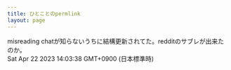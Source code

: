```yaml
---
title: ひとことのpermlink
layout: page
---
```

<div class="box" dt="1682139818372">
  misreading chatが知らないうちに結構更新されてた。redditのサブレが出来たのか。
  <div class="content is-small">Sat Apr 22 2023 14:03:38 GMT+0900 (日本標準時)</div>
</div>